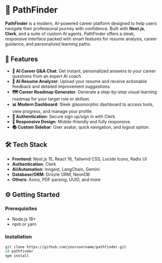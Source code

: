 # 🚀 PathFinder

**PathFinder** is a modern, AI-powered career platform designed to help users navigate their professional journey with confidence. Built with **Next.js**, **Clerk**, and a suite of custom AI agents, PathFinder offers a sleek, responsive interface packed with smart features for resume analysis, career guidance, and personalized learning paths.

## 🌟 Features

- **🧠 AI Career Q&A Chat**: Get instant, personalized answers to your career questions from an expert AI coach.
- **📄 AI Resume Analyzer**: Upload your resume and receive actionable feedback and detailed improvement suggestions.
- **🗺 Career Roadmap Generator**: Generate a step-by-step visual learning roadmap for your target role or skillset.
- **📊 Modern Dashboard**: Sleek glassmorphic dashboard to access tools, view progress, and manage your profile.
- **🔐 Authentication**: Secure sign up/sign in with Clerk.
- **📱 Responsive Design**: Mobile-friendly and fully responsive.
- **📚 Custom Sidebar**: User avatar, quick navigation, and logout option.

## 🛠 Tech Stack

- **Frontend**: Next.js 15, React 18, Tailwind CSS, Lucide Icons, Radix UI  
- **Authentication**: Clerk  
- **AI/Automation**: Inngest, LangChain, Gemini  
- **Database/ORM**: Drizzle ORM, NeonDB  
- **Others**: Axios, PDF parsing, UUID, and more  

## ⚙️ Getting Started

### Prerequisites

- Node.js 18+
- npm or yarn

### Installation

```bash
git clone https://github.com/yourusername/pathfinder.git
cd pathfinder
npm install
